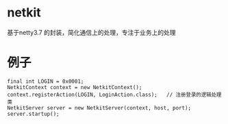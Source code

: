 # netkit
基于netty3.7 的封装，简化通信上的处理，专注于业务上的处理

# 例子
```
final int LOGIN = 0x0001;
NetkitContext context = new NetkitContext();
context.registerAction(LOGIN, LoginAction.class);   // 注册登录的逻辑处理类
NetkitServer server = new NetkitServer(context, host, port);
server.startup();
```
